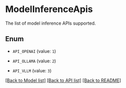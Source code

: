 # ModelInferenceApis

The list of model inference APIs supported.

## Enum

* `API_OPENAI` (value: `1`)

* `API_OLLAMA` (value: `2`)

* `API_VLLM` (value: `3`)

[[Back to Model list]](../README.md#documentation-for-models) [[Back to API list]](../README.md#documentation-for-api-endpoints) [[Back to README]](../README.md)


